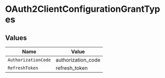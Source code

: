# OAuth2ClientConfigurationGrantTypes


## Values

| Name                | Value               |
| ------------------- | ------------------- |
| `AuthorizationCode` | authorization_code  |
| `RefreshToken`      | refresh_token       |